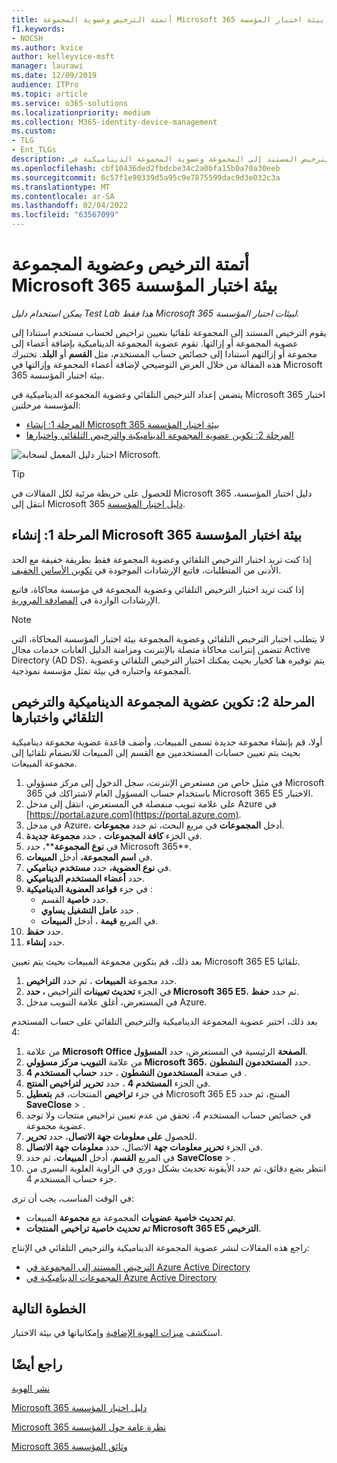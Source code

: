 ```yaml
---
title: أتمتة الترخيص وعضوية المجموعة Microsoft 365 بيئة اختبار المؤسسة
f1.keywords:
- NOCSH
ms.author: kvice
author: kelleyvice-msft
manager: laurawi
ms.date: 12/09/2019
audience: ITPro
ms.topic: article
ms.service: o365-solutions
ms.localizationpriority: medium
ms.collection: M365-identity-device-management
ms.custom:
- TLG
- Ent_TLGs
description: تكوين الترخيص المستند إلى المجموعة وعضوية المجموعة الديناميكية في Microsoft 365 بيئة اختبار المؤسسة.
ms.openlocfilehash: cbf10436ded2fbdcbe34c2a0bfa15b0a70a30eeb
ms.sourcegitcommit: 6c57f1e90339d5a95c9e7875599dac9d3e032c3a
ms.translationtype: MT
ms.contentlocale: ar-SA
ms.lasthandoff: 02/04/2022
ms.locfileid: "63567099"
---
```

# <a name="automate-licensing-and-group-membership-for-your-microsoft-365-for-enterprise-test-environment"></a>أتمتة الترخيص وعضوية المجموعة Microsoft 365 بيئة اختبار المؤسسة

*يمكن استخدام دليل Test Lab هذا فقط Microsoft 365 لبيئات اختبار المؤسسة.*

يقوم الترخيص المستند إلى المجموعة تلقائيا بتعيين تراخيص لحساب مستخدم استنادا إلى عضوية المجموعة أو إزالتها. تقوم عضوية المجموعة الديناميكية بإضافة أعضاء إلى مجموعة أو إزالتهم استنادا إلى خصائص حساب المستخدم، مثل **القسم** أو **البلد**. تختبرك هذه المقالة من خلال العرض التوضيحي لإضافة أعضاء المجموعة وإزالتها في Microsoft 365 بيئة اختبار المؤسسة.

يتضمن إعداد الترخيص التلقائي وعضوية المجموعة الديناميكية في Microsoft 365 اختبار المؤسسة مرحلتين:

- [المرحلة 1: إنشاء Microsoft 365 بيئة اختبار المؤسسة](#phase-1-build-out-your-microsoft-365-for-enterprise-test-environment)
- [المرحلة 2: تكوين عضوية المجموعة الديناميكية والترخيص التلقائي واختبارها](#phase-2-configure-and-test-dynamic-group-membership-and-automatic-licensing)

![اختبار دليل المعمل لسحابة Microsoft.](../media/m365-enterprise-test-lab-guides/cloud-tlg-icon.png) 
    
> [!TIP]
> للحصول على خريطة مرئية لكل المقالات في Microsoft 365 دليل اختبار المؤسسة، انتقل إلى Microsoft 365 [دليل اختبار المؤسسة](../downloads/Microsoft365EnterpriseTLGStack.pdf).
  
## <a name="phase-1-build-out-your-microsoft-365-for-enterprise-test-environment"></a>المرحلة 1: إنشاء Microsoft 365 بيئة اختبار المؤسسة

إذا كنت تريد اختبار الترخيص التلقائي وعضوية المجموعة فقط بطريقة خفيفة مع الحد الأدنى من المتطلبات، فاتبع الإرشادات الموجودة في [تكوين الأساس الخفيف](lightweight-base-configuration-microsoft-365-enterprise.md).
  
إذا كنت تريد اختبار الترخيص التلقائي وعضوية المجموعة في مؤسسة محاكاة، فاتبع الإرشادات الواردة في [المصادقة المرورية](pass-through-auth-m365-ent-test-environment.md).
  
> [!NOTE]
> لا يتطلب اختبار الترخيص التلقائي وعضوية المجموعة بيئة اختبار المؤسسة المحاكاة، التي تتضمن إنترانت محاكاة متصلة بالإنترنت ومزامنة الدليل الغابات خدمات مجال Active Directory (AD DS). يتم توفيره هنا كخيار بحيث يمكنك اختبار الترخيص التلقائي وعضوية المجموعة واختباره في بيئة تمثل مؤسسة نموذجية.
  
## <a name="phase-2-configure-and-test-dynamic-group-membership-and-automatic-licensing"></a>المرحلة 2: تكوين عضوية المجموعة الديناميكية والترخيص التلقائي واختبارها

أولا، قم بإنشاء مجموعة جديدة تسمى المبيعات، وأضف قاعدة عضوية مجموعة ديناميكية بحيث يتم تعيين حسابات المستخدمين  مع القسم إلى  المبيعات للانضمام تلقائيا إلى مجموعة المبيعات.

1. في مثيل خاص من مستعرض الإنترنت، سجل الدخول إلى مركز مسؤولي Microsoft 365 باستخدام [](https://admin.microsoft.com) حساب المسؤول العام لاشتراكك في Microsoft 365 E5 الاختبار.
2. على علامة تبويب منفصلة في المستعرض، انتقل إلى مدخل Azure في [https://portal.azure.com](https://portal.azure.com).
3. في مدخل Azure، أدخل **المجموعات** في مربع البحث، ثم حدد **مجموعات**.
4. في الجزء **كافة المجموعات** ، حدد **مجموعة جديدة**.
5. في **نوع المجموعة****، حدد Microsoft 365**.
6. في **اسم المجموعة،** أدخل **المبيعات**.
7. في **نوع العضوية،** حدد **مستخدم ديناميكي**.
8. حدد **أعضاء المستخدم الديناميكي**.
9. في جزء **قواعد العضوية الديناميكية** : 
   - حدد **خاصية** القسم.
   - حدد **عامل التشغيل يساوي** .
   - في المربع **قيمة** ، أدخل **المبيعات**.
10. حدد **حفظ**.
11. حدد **إنشاء**.

بعد ذلك، قم بتكوين مجموعة المبيعات بحيث يتم تعيين Microsoft 365 E5 تلقائيا.

1. حدد مجموعة **المبيعات** ، ثم حدد **التراخيص**.
2. في الجزء **تحديث تعيينات** التراخيص **، حدد Microsoft 365 E5**، ثم حدد **حفظ**.
3. في المستعرض، أغلق علامة التبويب مدخل Azure.

بعد ذلك، اختبر عضوية المجموعة الديناميكية والترخيص التلقائي على حساب المستخدم 4:

1. من علامة **Microsoft Office الصفحة** الرئيسية في المستعرض، حدد **المسؤول**.
2. من علامة **التبويب مركز مسؤولي Microsoft 365**، حدد **المستخدمون النشطون**.
3. في صفحة **المستخدمون النشطون** ، حدد **حساب المستخدم 4** .
4. في الجزء **المستخدم 4** ، حدد **تحرير** **لتراخيص المنتج**.
5. في جزء **تراخيص** المنتجات، قم **بتعطيل** Microsoft 365 E5 المنتج، ثم حدد **SaveClose** > .
6. في خصائص حساب المستخدم 4، تحقق من عدم تعيين تراخيص منتجات ولا توجد عضوية مجموعة.
7. للحصول **على معلومات جهة الاتصال**، حدد **تحرير**.
8. في الجزء **تحرير معلومات جهة** الاتصال، حدد **معلومات جهة الاتصال**.
9. في المربع **القسم**، أدخل **المبيعات**، ثم حدد **SaveClose** > .
10. انتظر بضع دقائق، ثم حدد الأيقونة تحديث بشكل  دوري في الزاوية العلوية اليسرى من جزء حساب المستخدم 4.

في الوقت المناسب، يجب أن ترى:

- **تم تحديث خاصية عضويات** المجموعة مع **مجموعة** المبيعات.
- **تم تحديث خاصية تراخيص** **المنتجات Microsoft 365 E5 الترخيص**.

راجع هذه المقالات لنشر عضوية المجموعة الديناميكية والترخيص التلقائي في الإنتاج:

- [الترخيص المستند إلى المجموعة في Azure Active Directory](/azure/active-directory/fundamentals/active-directory-licensing-whatis-azure-portal)
- [المجموعات الديناميكية في Azure Active Directory](/azure/active-directory/users-groups-roles/groups-create-rule)

## <a name="next-step"></a>الخطوة التالية

استكشف [ميزات الهوية الإضافية](m365-enterprise-test-lab-guides.md#identity) وإمكانياتها في بيئة الاختبار.

## <a name="see-also"></a>راجع أيضًا

[نشر الهوية](deploy-identity-solution-overview.md)

[Microsoft 365 دليل اختبار المؤسسة](m365-enterprise-test-lab-guides.md)

[Microsoft 365 نظرة عامة حول المؤسسة](microsoft-365-overview.md)

[Microsoft 365 وثائق المؤسسة](/microsoft-365-enterprise/)